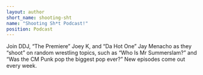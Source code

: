 ```yaml
---
layout: author
short_name: shooting-sht
name: "Shooting Sh*t Podcast!"
position: Podcast
---
```

Join DDJ, “The Premiere” Joey K, and “Da Hot One” Jay Menacho as they “shoot” on random wrestling topics, such as “Who Is Mr Summerslam?” and “Was the CM Punk pop the biggest pop ever?” New episodes come out every week.